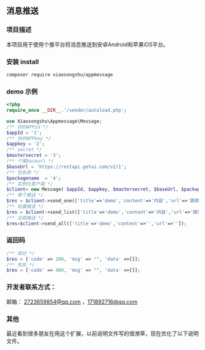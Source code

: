 ## 消息推送

### 项目描述
本项目用于使用个推平台将消息推送到安卓Android和苹果iOS平台。
###  安装 install
```bash
composer require xiaosongshu/appmessage
```
###  demo 示例
```php
<?php
require_once __DIR__.'/vendor/autoload.php';

use Xiaosongshu\Appmessage\Message;
/** 你的APPid */
$appId = '1';
/** 你的APPkey */
$appkey = '2';
/** secret */
$mastersecret = '3';
/** 个推baseurl */
$baseUrl = 'https://restapi.getui.com/v2/1';
/** 包名称 */
$packagename  = '4';
/** 实例化客户端 */
$client= new Message( $appId, $appkey, $mastersecret, $baseUrl, $packagename);
/** 单个推送 */
$res = $client->send_one(['title'=>'demo','content'=>'内容','url'=>'跳转地址','cid'=>'1']);
/** 批量推送 */
$res = $client->send_list(['title'=>'demo','content'=>'内容','url'=>'跳转地址','cids'=>[1,2,3]]);
/** 全部推送 */
$res=$client->send_all(['title'=>'demo','content'=>'','url'=>'']);
```
### 返回码
```php
/** 成功 */
$res = ['code' => 200, 'msg' => "", 'data' =>[]];
/** 失败 */
$res = ['code' => 400, 'msg' => "", 'data' =>[]];
```
### 开发者联系方式：
邮箱： 2723659854@qq.com ，171892716@qq.com

### 其他
最近看到很多朋友在用这个扩展，以前说明文件写的很潦草，现在优化了以下说明文件。
